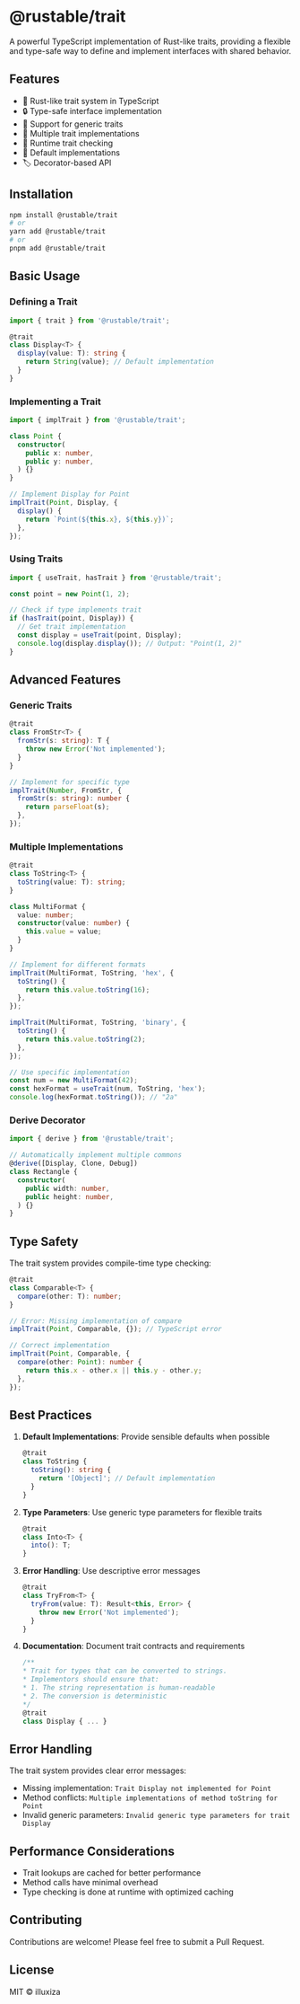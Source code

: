 # @rustable/trait

A powerful TypeScript implementation of Rust-like traits, providing a flexible and type-safe way to define and implement interfaces with shared behavior.

## Features

- 🦀 Rust-like trait system in TypeScript
- 🔒 Type-safe interface implementation
- 💪 Support for generic traits
- 🎯 Multiple trait implementations
- 🔄 Runtime trait checking
- 🎨 Default implementations
- 🏷️ Decorator-based API

## Installation

```bash
npm install @rustable/trait
# or
yarn add @rustable/trait
# or
pnpm add @rustable/trait
```

## Basic Usage

### Defining a Trait

```typescript
import { trait } from '@rustable/trait';

@trait
class Display<T> {
  display(value: T): string {
    return String(value); // Default implementation
  }
}
```

### Implementing a Trait

```typescript
import { implTrait } from '@rustable/trait';

class Point {
  constructor(
    public x: number,
    public y: number,
  ) {}
}

// Implement Display for Point
implTrait(Point, Display, {
  display() {
    return `Point(${this.x}, ${this.y})`;
  },
});
```

### Using Traits

```typescript
import { useTrait, hasTrait } from '@rustable/trait';

const point = new Point(1, 2);

// Check if type implements trait
if (hasTrait(point, Display)) {
  // Get trait implementation
  const display = useTrait(point, Display);
  console.log(display.display()); // Output: "Point(1, 2)"
}
```

## Advanced Features

### Generic Traits

```typescript
@trait
class FromStr<T> {
  fromStr(s: string): T {
    throw new Error('Not implemented');
  }
}

// Implement for specific type
implTrait(Number, FromStr, {
  fromStr(s: string): number {
    return parseFloat(s);
  },
});
```

### Multiple Implementations

```typescript
@trait
class ToString<T> {
  toString(value: T): string;
}

class MultiFormat {
  value: number;
  constructor(value: number) {
    this.value = value;
  }
}

// Implement for different formats
implTrait(MultiFormat, ToString, 'hex', {
  toString() {
    return this.value.toString(16);
  },
});

implTrait(MultiFormat, ToString, 'binary', {
  toString() {
    return this.value.toString(2);
  },
});

// Use specific implementation
const num = new MultiFormat(42);
const hexFormat = useTrait(num, ToString, 'hex');
console.log(hexFormat.toString()); // "2a"
```

### Derive Decorator

```typescript
import { derive } from '@rustable/trait';

// Automatically implement multiple commons
@derive([Display, Clone, Debug])
class Rectangle {
  constructor(
    public width: number,
    public height: number,
  ) {}
}
```

## Type Safety

The trait system provides compile-time type checking:

```typescript
@trait
class Comparable<T> {
  compare(other: T): number;
}

// Error: Missing implementation of compare
implTrait(Point, Comparable, {}); // TypeScript error

// Correct implementation
implTrait(Point, Comparable, {
  compare(other: Point): number {
    return this.x - other.x || this.y - other.y;
  },
});
```

## Best Practices

1. **Default Implementations**: Provide sensible defaults when possible

   ```typescript
   @trait
   class ToString {
     toString(): string {
       return '[Object]'; // Default implementation
     }
   }
   ```

2. **Type Parameters**: Use generic type parameters for flexible traits

   ```typescript
   @trait
   class Into<T> {
     into(): T;
   }
   ```

3. **Error Handling**: Use descriptive error messages

   ```typescript
   @trait
   class TryFrom<T> {
     tryFrom(value: T): Result<this, Error> {
       throw new Error('Not implemented');
     }
   }
   ```

4. **Documentation**: Document trait contracts and requirements

   ```typescript
   /**
   * Trait for types that can be converted to strings.
   * Implementors should ensure that:
   * 1. The string representation is human-readable
   * 2. The conversion is deterministic
   */
   @trait
   class Display { ... }
   ```

## Error Handling

The trait system provides clear error messages:

- Missing implementation: `Trait Display not implemented for Point`
- Method conflicts: `Multiple implementations of method toString for Point`
- Invalid generic parameters: `Invalid generic type parameters for trait Display`

## Performance Considerations

- Trait lookups are cached for better performance
- Method calls have minimal overhead
- Type checking is done at runtime with optimized caching

## Contributing

Contributions are welcome! Please feel free to submit a Pull Request.

## License

MIT © illuxiza
